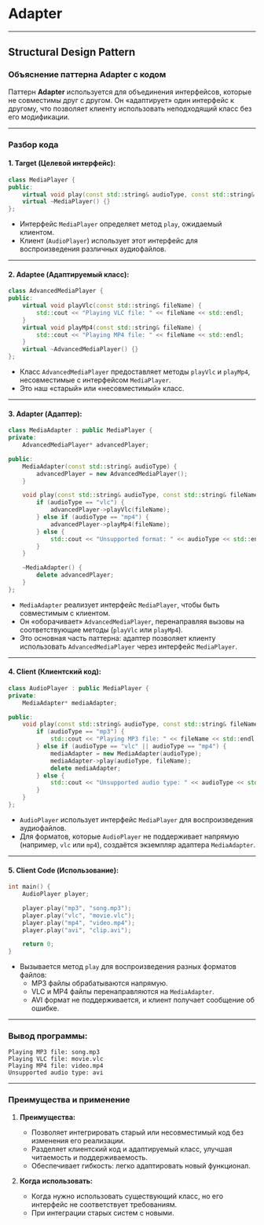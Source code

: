 # Adapter
---
**Structural Design Pattern** 
---

### Объяснение паттерна **Adapter** с кодом

Паттерн **Adapter** используется для объединения интерфейсов, которые не совместимы друг с другом. Он «адаптирует» один интерфейс к другому, что позволяет клиенту использовать неподходящий класс без его модификации.

---

### Разбор кода

#### 1. **Target (Целевой интерфейс):**
```cpp
class MediaPlayer {
public:
    virtual void play(const std::string& audioType, const std::string& fileName) = 0;
    virtual ~MediaPlayer() {}
};
```
- Интерфейс `MediaPlayer` определяет метод `play`, ожидаемый клиентом.
- Клиент (`AudioPlayer`) использует этот интерфейс для воспроизведения различных аудиофайлов.

---

#### 2. **Adaptee (Адаптируемый класс):**
```cpp
class AdvancedMediaPlayer {
public:
    virtual void playVlc(const std::string& fileName) {
        std::cout << "Playing VLC file: " << fileName << std::endl;
    }
    virtual void playMp4(const std::string& fileName) {
        std::cout << "Playing MP4 file: " << fileName << std::endl;
    }
    virtual ~AdvancedMediaPlayer() {}
};
```
- Класс `AdvancedMediaPlayer` предоставляет методы `playVlc` и `playMp4`, несовместимые с интерфейсом `MediaPlayer`.
- Это наш «старый» или «несовместимый» класс.

---

#### 3. **Adapter (Адаптер):**
```cpp
class MediaAdapter : public MediaPlayer {
private:
    AdvancedMediaPlayer* advancedPlayer;

public:
    MediaAdapter(const std::string& audioType) {
        advancedPlayer = new AdvancedMediaPlayer();
    }

    void play(const std::string& audioType, const std::string& fileName) override {
        if (audioType == "vlc") {
            advancedPlayer->playVlc(fileName);
        } else if (audioType == "mp4") {
            advancedPlayer->playMp4(fileName);
        } else {
            std::cout << "Unsupported format: " << audioType << std::endl;
        }
    }

    ~MediaAdapter() {
        delete advancedPlayer;
    }
};
```
- `MediaAdapter` реализует интерфейс `MediaPlayer`, чтобы быть совместимым с клиентом.
- Он «оборачивает» `AdvancedMediaPlayer`, перенаправляя вызовы на соответствующие методы (`playVlc` или `playMp4`).
- Это основная часть паттерна: адаптер позволяет клиенту использовать `AdvancedMediaPlayer` через интерфейс `MediaPlayer`.

---

#### 4. **Client (Клиентский код):**
```cpp
class AudioPlayer : public MediaPlayer {
private:
    MediaAdapter* mediaAdapter;

public:
    void play(const std::string& audioType, const std::string& fileName) override {
        if (audioType == "mp3") {
            std::cout << "Playing MP3 file: " << fileName << std::endl;
        } else if (audioType == "vlc" || audioType == "mp4") {
            mediaAdapter = new MediaAdapter(audioType);
            mediaAdapter->play(audioType, fileName);
            delete mediaAdapter;
        } else {
            std::cout << "Unsupported audio type: " << audioType << std::endl;
        }
    }
};
```
- `AudioPlayer` использует интерфейс `MediaPlayer` для воспроизведения аудиофайлов.
- Для форматов, которые `AudioPlayer` не поддерживает напрямую (например, `vlc` или `mp4`), создаётся экземпляр адаптера `MediaAdapter`.

---

#### 5. **Client Code (Использование):**
```cpp
int main() {
    AudioPlayer player;

    player.play("mp3", "song.mp3");
    player.play("vlc", "movie.vlc");
    player.play("mp4", "video.mp4");
    player.play("avi", "clip.avi");

    return 0;
}
```
- Вызывается метод `play` для воспроизведения разных форматов файлов:
  - MP3 файлы обрабатываются напрямую.
  - VLC и MP4 файлы перенаправляются на `MediaAdapter`.
  - AVI формат не поддерживается, и клиент получает сообщение об ошибке.

---

### Вывод программы:
```
Playing MP3 file: song.mp3
Playing VLC file: movie.vlc
Playing MP4 file: video.mp4
Unsupported audio type: avi
```

---

### Преимущества и применение

1. **Преимущества:**
   - Позволяет интегрировать старый или несовместимый код без изменения его реализации.
   - Разделяет клиентский код и адаптируемый класс, улучшая читаемость и поддерживаемость.
   - Обеспечивает гибкость: легко адаптировать новый функционал.

2. **Когда использовать:**
   - Когда нужно использовать существующий класс, но его интерфейс не соответствует требованиям.
   - При интеграции старых систем с новыми.